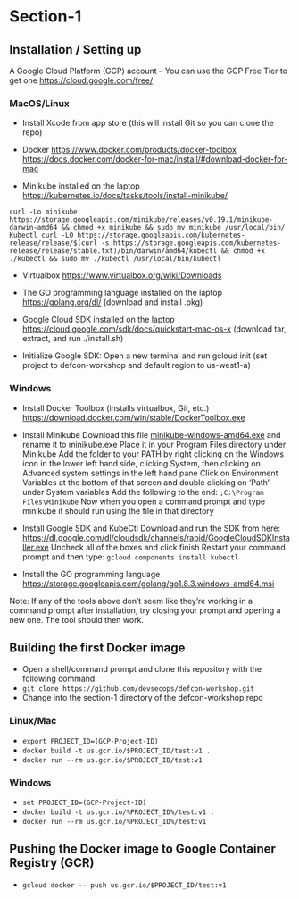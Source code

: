 # Section-1

## Installation / Setting up

A Google Cloud Platform (GCP) account – You can use the GCP Free Tier to get one
 https://cloud.google.com/free/


### MacOS/Linux

* Install Xcode from app store (this will install Git so you can clone the repo)

* Docker
https://www.docker.com/products/docker-toolbox
https://docs.docker.com/docker-for-mac/install/#download-docker-for-mac

* Minikube installed on the laptop
https://kubernetes.io/docs/tasks/tools/install-minikube/

`curl -Lo minikube https://storage.googleapis.com/minikube/releases/v0.19.1/minikube-darwin-amd64 && chmod +x minikube && sudo mv minikube /usr/local/bin/
Kubectl
curl -LO https://storage.googleapis.com/kubernetes-release/release/$(curl -s https://storage.googleapis.com/kubernetes-release/release/stable.txt)/bin/darwin/amd64/kubectl && chmod +x ./kubectl && sudo mv ./kubectl /usr/local/bin/kubectl`

* Virtualbox
https://www.virtualbox.org/wiki/Downloads

* The GO programming language installed on the laptop
https://golang.org/dl/ (download and install .pkg)

* Google Cloud SDK installed on the laptop
https://cloud.google.com/sdk/docs/quickstart-mac-os-x (download tar, extract, and run ./install.sh)

* Initialize Google SDK: Open a new terminal and run gcloud init (set project to defcon-workshop and default region to us-west1-a)


### Windows

* Install Docker Toolbox (installs virtualbox, Git, etc.)
https://download.docker.com/win/stable/DockerToolbox.exe

* Install Minikube
Download this file [minikube-windows-amd64.exe](https://storage.googleapis.com/minikube/releases/latest/minikube-windows-amd64.exe) and rename it to minikube.exe
Place it in your Program Files directory under Minikube
Add the folder to your PATH by right clicking on the Windows icon in the lower left hand side, clicking System, then clicking on Advanced system settings in the left hand pane
Click on Environment Variables at the bottom of that screen and double clicking on ‘Path’ under System variables
Add the following to the end: `;C:\Program Files\Minikube`
Now when you open a command prompt and type minikube it should run using the file in that directory

* Install Google SDK and KubeCtl
Download and run the SDK from here: https://dl.google.com/dl/cloudsdk/channels/rapid/GoogleCloudSDKInstaller.exe
Uncheck all of the boxes and click finish
Restart your command prompt and then type: `gcloud components install kubectl`

* Install the GO programming language
https://storage.googleapis.com/golang/go1.8.3.windows-amd64.msi

Note: If any of the tools above don’t seem like they’re working in a command prompt after installation, try closing your prompt and opening a new one.  The tool should then work.  




## Building the first Docker image
* Open a shell/command prompt and clone this repository with the following command:
* `git clone https://github.com/devsecops/defcon-workshop.git`
*  Change into the section-1 directory of the defcon-workshop repo
### Linux/Mac
* `export PROJECT_ID=(GCP-Project-ID)`
* `docker build -t us.gcr.io/$PROJECT_ID/test:v1 .`
* `docker run --rm us.gcr.io/$PROJECT_ID/test:v1`

### Windows
* `set PROJECT_ID=(GCP-Project-ID)`
* `docker build -t us.gcr.io/%PROJECT_ID%/test:v1 .`
* `docker run --rm us.gcr.io/%PROJECT_ID%/test:v1`


## Pushing the Docker image to Google Container Registry (GCR)
* `gcloud docker -- push us.gcr.io/$PROJECT_ID/test:v1`
